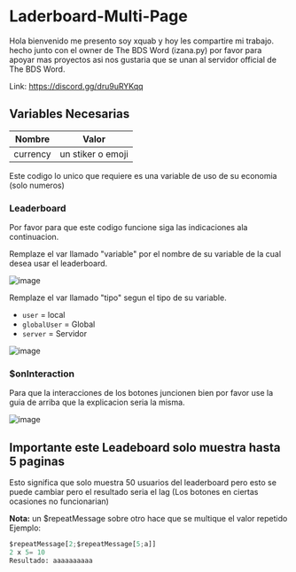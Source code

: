 # Laderboard-Multi-Page

Hola bienvenido me presento soy xquab y hoy les compartire mi trabajo. hecho junto con el owner de The BDS Word (izana.py)
por favor para apoyar mas proyectos asi nos gustaria que se unan al servidor official de The BDS Word.

Link: https://discord.gg/dru9uRYKqq

## Variables Necesarias

|    Nombre   |         Valor       |
|-------------|---------------------|
|   currency  |  un stiker o emoji  |

Este codigo lo unico que requiere es una variable de uso de su economia (solo numeros)

### Leaderboard 
Por favor para que este codigo funcione siga las indicaciones ala continuacion.

Remplaze el var llamado "variable" por el nombre de su variable de la cual desea usar el leaderboard.

![image](https://github.com/quabwww/Laderboard-Multi-Page/assets/148601206/66b5de27-a5c1-4722-9fb7-458ba974ec22)

Remplaze el var llamado "tipo" segun el tipo de su variable.
- `user` = local
- `globalUser` = Global
- `server` = Servidor

![image](https://github.com/quabwww/Laderboard-Multi-Page/assets/148601206/4bf1f4ee-ea7f-415d-9e3a-06acdcfeecd7)

### $onInteraction
Para que la interacciones de los botones juncionen bien por favor use la guia de arriba que la explicacion seria la misma.

![image](https://github.com/quabwww/Laderboard-Multi-Page/assets/148601206/f8a167fd-2022-43f1-80cd-aaeb39dab5e4)

## Importante este Leadeboard solo muestra hasta 5 paginas
Esto significa que solo muestra 50 usuarios del leaderboard pero esto se puede cambiar pero el resultado seria el lag (Los botones en ciertas ocasiones no funcionarian)

**Nota:** un $repeatMessage sobre otro hace que se multique el valor repetido
Ejemplo:
```python
$repeatMessage[2;$repeatMessage[5;a]]
2 x 5= 10
Resultado: aaaaaaaaaa
